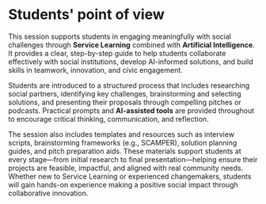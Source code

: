# Students' point of view

This session supports students in engaging meaningfully with social challenges through **Service Learning** combined with **Artificial Intelligence**. It provides a clear, step-by-step guide to help students collaborate effectively with social institutions, develop AI-informed solutions, and build skills in teamwork, innovation, and civic engagement.

Students are introduced to a structured process that includes researching social partners, identifying key challenges, brainstorming and selecting solutions, and presenting their proposals through compelling pitches or podcasts. Practical prompts and **AI-assisted tools** are provided throughout to encourage critical thinking, communication, and reflection.

The session also includes templates and resources such as interview scripts, brainstorming frameworks (e.g., SCAMPER), solution planning guides, and pitch preparation aids. These materials support students at every stage—from initial research to final presentation—helping ensure their projects are feasible, impactful, and aligned with real community needs. Whether new to Service Learning or experienced changemakers, students will gain hands-on experience making a positive social impact through collaborative innovation.
